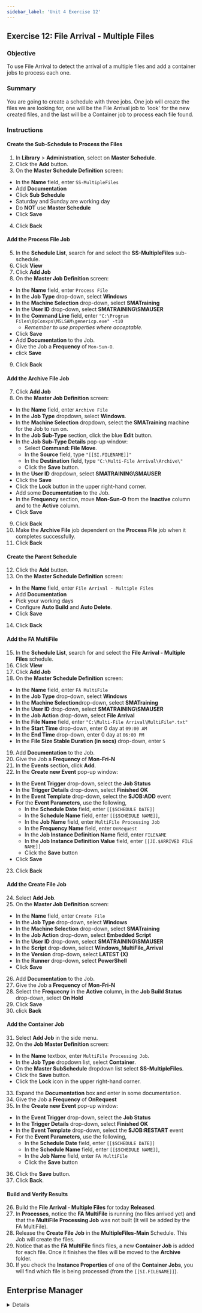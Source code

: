```yaml
---
sidebar_label: 'Unit 4 Exercise 12'
---
```


## Exercise 12: File Arrival - Multiple Files

### Objective

To use File Arrival to detect the arrival of a multiple files and add a container jobs to process each one.

### Summary

You are going to create a schedule with three jobs. One job will create the files we are looking for, one will be the File Arrival job to 'look' for the new created files, and the last will be a Container job to process each file found.

### Instructions

#### Create the Sub-Schedule to Process the Files

1.  In **Library** > **Administration**, select on **Master Schedule**. 
2.  Click the **Add** button.
3.  On the **Master Schedule Definition** screen:
* In the **Name** field, enter ```SS-MultipleFiles```
* Add **Documentation**
* Click **Sub Schedule**
* Saturday and Sunday are working day
* Do **NOT** use **Master Schedule**
* Click **Save**
4.  Click **Back**

#### Add the Process File Job

5.  In the **Schedule List**, search for and select the **SS-MultipleFiles** sub-schedule.
6.  Click **View**
7.  Click **Add Job**
8.  On the **Master Job Definition** screen:
* In the **Name** field, enter ```Process File```
* In the **Job Type** drop-down, select **Windows**
* In the **Machine Selection** drop-down, select **SMATraining**
* In the **User ID** drop-down, select **SMATRAINING\SMAUSER**
* In the **Command Line** field, enter ```"C:\Program Files\OpConxps\MSLSAM\genericp.exe" -t10```
  * _Remember to use properties where acceptable._
* Click **Save**
* Add **Documentation** to the Job. 
* Give the Job a **Frequency** of ```Mon-Sun-O```.
* click **Save**
9.  Click **Back**

#### Add the Archive File Job

7.  Click **Add Job**
8.  On the **Master Job Definition** screen:
* In the **Name** field, enter ```Archive File```
* In the **Job Type** dropdown, select **Windows**.
* In the **Machine Selection** dropdown, select the **SMATraining** machine for the Job to run on. 
* In the **Job Sub-Type** section, click the blue **Edit** button.
* In the **Job Sub-Type Details** pop-up window: 
  * Select **Command: File Move**.  
  * In the **Source** field, type ```"[[SI.FILENAME]]"```
  * In the **Destination** field, type ```"C:\Multi-File Arrival\Archive\"```
  * Click the **Save** button.
* In the **User ID** dropdown, select **SMATRAINING\SMAUSER**
* Click the **Save** 
* Click the **Lock** button in the upper right-hand corner.
* Add some **Documentation** to the Job.
* In the **Frequency** section, move **Mon-Sun-O** from the **Inactive** column and to the **Active** column.
* Click **Save**
9.  Click **Back**
10. Make the **Archive File** job dependent on the **Process File** job when it completes successfully.
11. Click **Back**

#### Create the Parent Schedule

12. Click the **Add** button.
13. On the **Master Schedule Definition** screen:
* In the **Name** field, enter ```File Arrival - Multiple Files```
* Add **Documentation**
* Pick your working days
* Configure **Auto Build** and **Auto Delete**.
* Click **Save**
14. Click **Back**

#### Add the FA MultiFile

15.  In the **Schedule List**, search for and select the **File Arrival - Multiple Files** schedule.
16.  Click **View**
17.  Click **Add Job**
18. On the **Master Schedule Definition** screen:
* In the **Name** field, enter ```FA MultiFile```
* In the **Job Type** drop-down, select **Windows**
* In the **Machine Selection**drop-down, select **SMATraining**
* In the **User ID** drop-down, select **SMATRAINING\SMAUSER**
* In the **Job Action** drop-down, select **File Arrival**
* In the **File Name** field, enter ```"C:\Multi-File Arrival\MultiFile*.txt"```
* In the **Start Time** drop-down, enter 0 day at ```09:00 AM```
* In the **End Time** drop-down, enter 0 day at ```06:00 PM```
* In the **File Size Stable Duration (in secs)** drop-down, enter ```5```
19. Add **Documentation** to the Job.
20. Give the Job a **Frequency** of **Mon-Fri-N**
21. In the **Events** section, click **Add**.
22. In the **Create new Event** pop-up window:
* In the **Event Trigger** drop-down, select the **Job Status**
* In the **Trigger Details** drop-down, select **Finished OK**
* In the **Event Template** drop-down, select the **$JOB:ADD** event
* For the **Event Parameters**, use the following, 
  * In the **Schedule Date** field, enter ```[[$SCHEDULE DATE]]```
  * In the **Schedule Name** field, enter ```[[$SCHEDULE NAME]]```,
  * In the **Job Name** field, enter ```MultiFile Processing Job```
  * In the **Frequency Name** field, enter ```OnRequest```
  * In the **Job Instance Definition Name** field, enter ```FILENAME```
  * In the **Job Instance Definition Value** field, enter ```[[JI.$ARRIVED FILE NAME]]```
  * Click the **Save** button
* Click **Save**
23. Click **Back**

#### Add the Create File Job

24. Select **Add Job**.
25. On the **Master Job Definition** screen:
* In the **Name** field, enter ```Create File```
* In the **Job Type** drop-down, select **Windows**
* In the **Machine Selection** drop-down, select **SMATraining**
* In the **Job Action** drop-down, select **Embedded Script**
* In the **User ID** drop-down, select **SMATRAINING\SMAUSER**
* In the **Script** drop-down, select **Windows_MultiFile_Arrival**
* In the **Version** drop-down, select **LATEST (X)**
* In the **Runner** drop-down, select **PowerShell**
* Click **Save**
26. Add **Documentation** to the Job.
27. Give the Job a **Frequency** of **Mon-Fri-N**
28. Select the **Frequecny** in the **Active** column, in the **Job Build Status** drop-down, select **On Hold**
29. Click **Save**
30. click **Back**

#### Add the Container Job

31.	Select **Add Job** in the side menu. 
32. On the **Job Master Definition** screen:
* In the **Name** textbox, enter ```MultiFile Processing Job```. 
* In the **Job Type** dropdown list, select **Container**.
* On the **Master SubSchedule** dropdown list select **SS-MultipleFiles**.
* Click the **Save** button.
* Click the **Lock** icon in the upper right-hand corner.
33. Expand the **Documentation** box and enter in some documentation.
34. Give the Job a **Frequency** of **OnRequest**
35. In the **Create new Event** pop-up window:
* In the **Event Trigger** drop-down, select the **Job Status**
* In the **Trigger Details** drop-down, select **Finished OK**
* In the **Event Template** drop-down, select the **$JOB:RESTART** event
* For the **Event Parameters**, use the following, 
  * In the **Schedule Date** field, enter ```[[$SCHEDULE DATE]]```
  * In the **Schedule Name** field, enter ```[[$SCHEDULE NAME]]```,
  * In the **Job Name** field, enter ```FA MultiFile```
  * Click the **Save** button
36. Click the **Save** button.
37. Click **Back**.

#### Build and Verify Results

26. Build the **File Arrival - Multiple Files** for today **Released**.
27. In **Processes**, notice the **FA MultiFile** is running (no files arrived yet) and that the **MultiFile Processing Job** was not built (It will be added by the FA MultiFile).
28. Release the **Create File Job** in the **MultipleFiles-Main** Schedule. This Job will create the files.
29. Notice that as the **FA MultiFile** finds files, a new **Container Job** is added for each file. Once it finishes the files will be moved to the **Archive** folder.
30. If you check the **Instance Properties** of one of the **Container Jobs**, you will find which file is being processed (from the ```[[SI.FILENAME]]```).



## Enterprise Manager

<details>

:::tip [Walkthrough Video - Unit 4 Exercise 12](../static/videobasic/U4E12.mp4)

:::


1. Create a new **Main Schedule** using the default settings. Name it ** File Arrival - Multiple Files**. Add **Documentation** to the Schedule. 
2. Add a **Windows FA MultiFile** to the **MultipleFiles-Main** Schedule.
 * **Name**: **FA MultiFile**
 * **Job Type**: ```Windows```
 * **Primary Machine**: ```SMATraining```
 * **Job Action**: ```File Arrival```
 * **User ID**: ```SMATRAINING\SMAUSER```
 * **File Name**: ```"C:\Multi-File Arrival\MultiFile*.txt"```
 * **Start Time**: ```0900```
 * **End Time**: ```1700```
 * **File Size Stable Duration (in secs)**: ```5```
3. Give the Job the ```Mon-Fri-N``` Frequency.
4. On the **Events** tab, Add a new Event
 * On the **Event Trigger** screen select the **Job Status** radio button, click **Next**.
 * On the **Trigger Details** screen for **Job Status**, select **Finished OK**, click **Next**.
 * On the **Event Definition** screen, for the **Event Template** select:   

 ```$JOB:ADD,<Schedule date>,<Schedule name>,<Job name>,<Frequency name>,[Job instance property definitions]```

 * For the **Event Parameters**, use the following, 

 ```[[$SCHEDULE DATE]],[[$SCHEDULE NAME]],MultiFile Processing Job,OnRequest,FILENAME=[[JI.$ARRIVED FILE NAME]]```

 click **Finish**.
6. Still in the **Job Master** tab and with the **MultipleFiles-Main** Schedule selected, add a new Job. This will be an **embedded script Job** (already configured) that will create the files.
 * **Name**: **Create File**
 * **Job Type**: ```Windows```
 * **Primary Machine**: ```SMATraining```
 * **Job Action**: ```Embedded Script```
 * **User ID**: ```SMATRAINING\SMAUSER```
 * **Script**: ```Windows_MultiFile_Arrival```
 * **Version**: ```LATEST```
 * **Runner**: ```PowerShell```
 * **Arguments**: Do not type anything (leave it blank)
7. Give the Job the ```Mon-Fri-N``` Frequency.
8. Give the Job a **Job Build Status**, of ```On Hold```.
9. Add **Documentation** to the Job.
10. Outside of OpCon verify that the follow folder exists:
```C:\Multi-File Arrival```
11. Back to **Enterprise Manager**, create a new **Schedule**, name it **MultipleFiles-SubSchedule**.
12. Under the **Schedule Properties** frame, mark it as a **SubSchedule**.
13. Add **Documentation** to the SubSchedule.
14. Leave the other fields with the **default values**.
15. Under the **Administration** topic, Double-Click on **Job Master**. 
16. In the **Schedule** drop-down list, select **MultipleFiles-SubSchedule**.
17. Click the **Add** button on the **Job Master** toolbar.
18. In the **Name** textbox, enter **Process File**.
19. Run the **Windows Genericp program** in the **Command Line**.
 * Example: ```"[[MI.PathWindows]]\genericp.exe" -t10 -e0```
20. Give the Job a **Frequency** of ```Mon-Fri-N```.
21. Add **Documentation** to the Job. 
22. With the **MultipleFiles-SubSchedule** selected, click the **Add** button on the **Job Master** toolbar. 
 * **Name**: **Archive File**
 * **Job Type**: ```Windows```
 * **Job Sub-Type**: ```Command: File Move```
 * **Primary Machine**: ```SMATraining```
 * **User ID**: ```SMATTRAINING\SMAUSER```
 * **Source**: ```"[[SI.FILENAME]]"```
 * **Destination**: ```"C:\Multi-File Arrival\Archive\"```
23. Click the **Save** button.
24. Give the Job a **Frequency** of ```Mon-Fri-N```.
25. Add **Documentation** to the Job.
26. Make the **Archive File Job** dependent on the **Process File Job** completing successfully.
27. In the **Job Master**, be sure you have the **MultipleFiles-Main** Schedule selected.
28. Add a Job to the **MultipleFiles-Main** Schedule.
 * Click the **Add** button on the **Job Master** toolbar. 
 * In the **Name** textbox, enter **MultiFile Processing Job**.
 * In the **Job Type** drop-down list, select **Container**.
 * In the **Schedule to run as SubSchedule** drop down select **MultipleFiles-SubSchedule**.
 * Click the **Save** button.
29. Give the Job a **Frequency** of ```OnRequest```.
30. Add **Documentation** to the Job.
31. In the **Events** box, **Add** a new Event.
 * For **Event Trigger** select the **Job Status** radio button, click **Next**.
 * For **Job Status**, select **Finished OK**, click **Next**.
 * For **Event Template** select:   
 ```$JOB:RESTART <Schedule date>,<Schedule name>,<Job name>```

 * For the **Event Parameters**, use the following:   
 ```[[$SCHEDULE DATE]],[[$SCHEDULE NAME]],FA MultiFile ```

32. Build the ** File Arrival - Multiple Files** for today **Released**.
33. In a View, notice the **FA MultiFile** is running (no files arrived yet) and that the **MultiFile Processing Job** was not built (```OnRequest``` – It will be added by the FA MultiFile).
35. Release the **Create File Job** in the **MultipleFiles-Main** Schedule. This Job will create the files.
36. Notice that as the **FA MultiFile** finds files, a new **Container Job** is added for each file. Once it finishes the files will be moved to the **Archive** folder.
37. If you check the **Instance Properties** of one of the **Container Jobs**, you will find which file is being processed (from the ```[[SI.FILENAME]]```).
 * Check the **Job Information**.

</details>